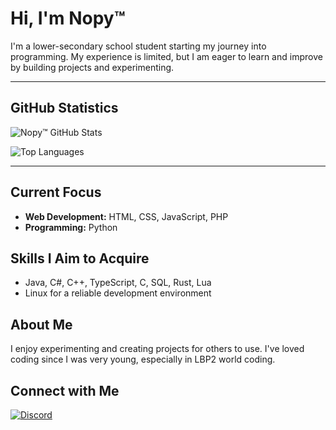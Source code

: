 # Hi, I'm Nopy™

I'm a lower-secondary school student starting my journey into programming. My experience is limited, but I am eager to learn and improve by building projects and experimenting.

---

## GitHub Statistics

![Nopy™ GitHub Stats](https://github-readme-stats.vercel.app/api?username=Nopy&show_icons=true&theme=radical)

![Top Languages](https://github-readme-stats.vercel.app/api/top-langs/?username=yourusername&layout=compact&theme=radical)

---

## Current Focus
- **Web Development:** HTML, CSS, JavaScript, PHP  
- **Programming:** Python  

## Skills I Aim to Acquire
- Java, C#, C++, TypeScript, C, SQL, Rust, Lua  
- Linux for a reliable development environment  

## About Me
I enjoy experimenting and creating projects for others to use. I've loved coding since I was very young, especially in LBP2 world coding.

## Connect with Me
[![Discord](https://img.shields.io/badge/-Discord-7289DA?style=flat&logo=discord&logoColor=white)](https://discord.com/users/yourid)
